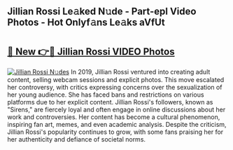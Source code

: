 ## Jillian Rossi Le𝚊ked N𝚞de - Part-epl Video Photos - Hot Onlyf𝚊ns Le𝚊ks aVfUt

# <h2><a href="http://ab70254.deff.icu/?id=Jillian+Rossi">🔗 New 👉🔴 Jillian Rossi VIDEO Photos</a></h2>

[![Jillian Rossi N𝚞des](https://i.imgur.com/rIISA9y.gif)](http://ab70254.deff.icu/?id=Jillian+Rossi)
In 2019, Jillian Rossi ventured into creating adult content, selling webcam sessions and explicit photos. This move escalated her controversy, with critics expressing concerns over the sexualization of her young audience. She has faced bans and restrictions on various platforms due to her explicit content. Jillian Rossi's followers, known as "Sirens," are fiercely loyal and often engage in online discussions about her work and controversies. Her content has become a cultural phenomenon, inspiring fan art, memes, and even academic analysis. Despite the criticism, Jillian Rossi's popularity continues to grow, with some fans praising her for her authenticity and defiance of societal norms.
